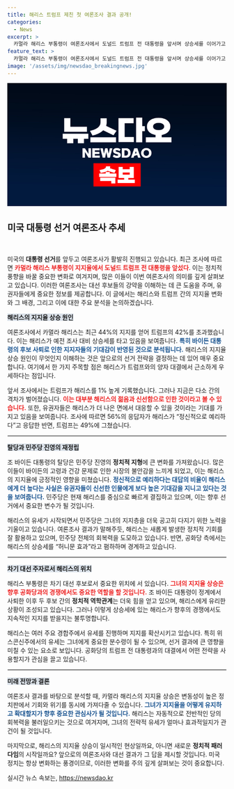 ```yaml
---
title: 해리스 트럼프 제친 첫 여론조사 결과 공개!
categories:
  - News
excerpt: >
  카멀라 해리스 부통령이 여론조사에서 도널드 트럼프 전 대통령을 앞서며 상승세를 이어가고 있습니다. 바이든의 사퇴로 인한 기대감과 젊음이 유권자들에게 신선함으로 다가오고 있으며, 해리스는 강력한 캠페인으로 민주당 내 지지 세력을 모으고 있습니다.
feature_text: >
  카멀라 해리스 부통령이 여론조사에서 도널드 트럼프 전 대통령을 앞서며 상승세를 이어가고 있습니다. 바이든의 사퇴로 인한 기대감과 젊음이 유권자들에게 신선함으로 다가오고 있으며, 해리스는 강력한 캠페인으로 민주당 내 지지 세력을 모으고 있습니다.
image: '/assets/img/newsdao_breakingnews.jpg'
---
```


<p><img src="/assets/img/newsdao_breakingnews.jpg" alt="pcversion 속보" /></p>

<h2 data-ke-size="size26">미국 대통령 선거 여론조사 추세</h2>

<p data-ke-size="size16">&nbsp;</p>

<p>미국의 <b>대통령 선거</b>를 앞두고 여론조사가 활발히 진행되고 있습니다. 최근 조사에 따르면 <b><span style="color: #ee2323;">카멀라 해리스 부통령이 지지율에서 도널드 트럼프 전 대통령을 앞섰다</span></b>. 이는 정치적 풍향을 바꿀 중요한 변화로 여겨지며, 많은 이들이 이번 여론조사의 의미를 깊게 살펴보고 있습니다. 이러한 여론조사는 대선 후보들의 강약을 이해하는 데 큰 도움을 주며, 유권자들에게 중요한 정보를 제공합니다. 이 글에서는 해리스와 트럼프 간의 지지율 변화와 그 배경, 그리고 이에 대한 주요 분석을 논의하겠습니다.</p>

<p><b><span style="background-color: #21538527;">해리스의 지지율 상승 원인</span></b></p>

<p>여론조사에서 카멀라 해리스는 최근 44%의 지지를 얻어 트럼프의 42%를 초과했습니다. 이는 해리스가 예전 조사 대비 상승세를 타고 있음을 보여줍니다. <b><span style="color: #1a5490;">특히 바이든 대통령의 후보 사퇴로 인한 지지자들의 기대감이 반영된 것으로 분석됩니다.</span></b> 해리스의 지지율 상승 원인이 무엇인지 이해하는 것은 앞으로의 선거 전략을 결정하는 데 있어 매우 중요합니다. 여기에서 한 가지 주목할 점은 해리스가 트럼프와의 양자 대결에서 근소하게 우세하다는 점입니다.</p>

<p>앞서 조사에서는 트럼프가 해리스를 1% 높게 기록했습니다. 그러나 지금은 다소 간의 격차가 벌어졌습니다. <b><span style="color: #ee2323;">이는 대부분 해리스의 젊음과 신선함으로 인한 것이라고 볼 수 있습니다.</span></b> 또한, 유권자들은 해리스가 더 나은 면에서 대응할 수 있을 것이라는 기대를 가지고 있음을 보여줍니다. 조사에 따르면 56%의 응답자가 해리스가 “정신적으로 예리하다”고 응답한 반면, 트럼프는 49%에 그쳤습니다.</p>

<hr style="border: 1px solid #ddd;"/>

<p><b><span style="background-color: #21538527;">탈당과 민주당 진영의 재정립</span></b></p>

<p>조 바이든 대통령의 탈당은 민주당 진영의 <b>정치적 지형</b>에 큰 변화를 가져왔습니다. 많은 이들이 바이든의 고령과 건강 문제로 인한 시장의 불안감을 느끼게 되었고, 이는 해리스의 지지율에 긍정적인 영향을 미쳤습니다. <b><span style="color: #1a5490;">정신적으로 예리하다는 대답의 비율이 해리스에게 더 높다는 사실은 유권자들이 신선한 인물에게 보다 높은 기대감을 지니고 있다는 것을 보여줍니다.</span></b> 민주당은 현재 해리스를 중심으로 빠르게 결집하고 있으며, 이는 향후 선거에서 중요한 변수가 될 것입니다.</p>

<p>해리스의 유세가 시작되면서 민주당은 그녀의 지지층을 더욱 공고히 다지기 위한 노력을 기울이고 있습니다. 여론조사 결과가 말해주듯, 해리스는 새롭게 발생한 정치적 기회를 잘 활용하고 있으며, 민주당 전체의 회복력을 도모하고 있습니다. 반면, 공화당 측에서는 해리스의 상승세를 “허니문 효과”라고 폄하하며 경계하고 있습니다.</p>

<hr style="border: 1px solid #ddd;"/>

<p><b><span style="background-color: #21538527;">차기 대선 주자로서 해리스의 위치</span></b></p>

<p>해리스 부통령은 차기 대선 후보로서 중요한 위치에 서 있습니다. <b><span style="color: #ee2323;">그녀의 지지율 상승은 향후 공화당과의 경쟁에서도 중요한 역할을 할 것입니다.</span></b> 조 바이든 대통령이 정계에서 사퇴한 이후 두 후보 간의 <b>정치적 역학관계</b>는 더욱 힘을 얻고 있으며, 해리스에게 유리한 상황이 조성되고 있습니다. 그러나 이렇게 상승세에 있는 해리스가 향후의 경쟁에서도 지속적인 지지를 받을지는 불투명합니다.</p>

<p>해리스는 여러 주요 경합주에서 유세를 진행하며 지지를 확산시키고 있습니다. 특히 위스콘신주에서의 유세는 그녀에게 중요한 분수령이 될 수 있으며, 선거 결과에 큰 영향을 미칠 수 있는 요소로 보입니다. 공화당의 트럼프 전 대통령과의 대결에서 어떤 전략을 사용할지가 관심을 끌고 있습니다.</p>

<hr style="border: 1px solid #ddd;"/>

<p><b><span style="background-color: #21538527;">미래 전망과 결론</span></b></p>

<p>여론조사 결과를 바탕으로 분석할 때, 카멀라 해리스의 지지율 상승은 변동성이 높은 정치판에서 기회와 위기를 동시에 가져다줄 수 있습니다. <b><span style="color: #1a5490;">그녀가 지지율을 어떻게 유지하고 확대할지가 향후 중요한 관심사가 될 것입니다.</span></b> 해리스는 자동적으로 전반적인 당의 회복력을 불러일으키는 것으로 여겨지며, 그녀의 전략적 유세가 얼마나 효과적일지가 관건이 될 것입니다.</p>

<p>마지막으로, 해리스의 지지율 상승이 일시적인 현상일까요, 아니면 새로운 <b>정치적 패러다임</b>의 시작일까요? 앞으로의 여론조사와 대선 결과가 그 답을 제시할 것입니다. 미국 정치는 항상 변화하는 풍경이므로, 이러한 변화를 주의 깊게 살펴보는 것이 중요합니다.</p>

<p data-ke-size="size16"></p>
실시간 뉴스 속보는, <a href="https://newsdao.kr" rel="dofollow">https://newsdao.kr</a>


